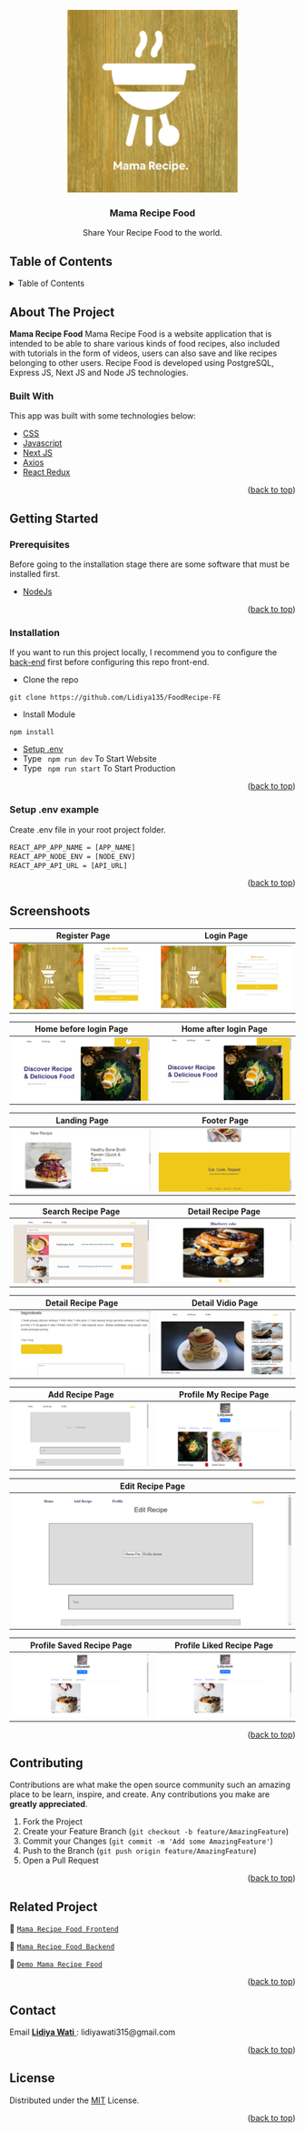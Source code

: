 <div id="top"></div>

<!-- PROJECT LOGO -->
<br />
<div align="center">
  <a href="https://github.com/Lidiya135/FoodRecipe-FE">
    <img src="https://github.com/Lidiya135/FoodRecipe-FE/blob/main/public/ss/logo.png" alt="Logo" width="300px">
  </a>

  <h3 align="center">Mama Recipe Food</h3>

  <p align="center">
    Share Your Recipe Food to the world.
    <br />
</div>

<!-- TABLE OF CONTENTS -->

## Table of Contents

<details>
  <summary>Table of Contents</summary>
  <ol>
    <li>
      <a href="#about-the-project">About The Project</a>
      <ul>
        <li><a href="#built-with">Built With</a></li>
      </ul>
    </li>
    <li>
      <a href="#getting-started">Getting Started</a>
      <ul>
        <li><a href="#prerequisites">Prerequisites</a></li>
        <li><a href="#installation">Installation</a></li>
        <li><a href="#setup-env-example">Setup .env example</a></li>
      </ul>
    </li>
    <li><a href="#screenshoots">Screenshots</a></li>
    <li><a href="#contributing">Contributing</a></li>
    <li><a href="#related-project">Related Project</a></li>
    <li><a href="#contact">Contact</a></li>
    <li><a href="#license">License</a></li>
  </ol>
</details>

<!-- ABOUT THE PROJECT -->

## About The Project

**Mama Recipe Food** Mama Recipe Food is a website application that is intended to be able to share various kinds of food recipes, also included with tutorials in the form of videos, users can also save and like recipes belonging to other users. Recipe Food is developed using PostgreSQL, Express JS, Next JS and Node JS technologies.

### Built With

This app was built with some technologies below:

- [CSS](https://developer.mozilla.org/en-US/docs/Web/CSS)
- [Javascript](https://www.javascript.com/)
- [Next JS](https://nextjs.org/)
- [Axios](https://axios-http.com/)
- [React Redux](https://react-redux.js.org/introduction/getting-started)

<p align="right">(<a href="#top">back to top</a>)</p>

<!-- GETTING STARTED -->

## Getting Started

### Prerequisites

Before going to the installation stage there are some software that must be installed first.

- [NodeJs](https://nodejs.org/en/download/)

<p align="right">(<a href="#top">back to top</a>)</p>

### Installation

If you want to run this project locally, I recommend you to configure the [back-end](https://github.com/Lidiya135/FoodRecipe-BE) first before configuring this repo front-end.

- Clone the repo

```
git clone https://github.com/Lidiya135/FoodRecipe-FE
```

- Install Module

```
npm install
```

- <a href="#setup-env">Setup .env</a>
- Type ` npm run dev` To Start Website
- Type ` npm run start` To Start Production

<p align="right">(<a href="#top">back to top</a>)</p>

### Setup .env example

Create .env file in your root project folder.

```
REACT_APP_APP_NAME = [APP_NAME]
REACT_APP_NODE_ENV = [NODE_ENV]
REACT_APP_API_URL = [API_URL]
```

<p align="right">(<a href="#top">back to top</a>)</p>

## Screenshoots

| Register Page | Login Page |
| ------------- | ------------- |
| ![Register](https://github.com/Lidiya135/FoodRecipe-FE/blob/main/public/ss/register.png "Register Page") | ![Login](https://github.com/Lidiya135/FoodRecipe-FE/blob/main/public/ss/login.png "Login Page")|

| Home before login Page | Home after login Page |
| ------------- | ------------- |
| ![Home](https://github.com/Lidiya135/FoodRecipe-FE/blob/main/public/ss/home_before.png "Home before Page") | ![Home](https://github.com/Lidiya135/FoodRecipe-FE/blob/main/public/ss/landing_page.png "Home after Page")|

| Landing Page | Footer Page |
| ------------- | ------------- |
| ![Landing Page](https://github.com/Lidiya135/FoodRecipe-FE/blob/main/public/ss/home.png " Landing Page") | ![Footer](https://github.com/Lidiya135/FoodRecipe-FE/blob/main/public/ss/footer.png "Footer Page")|

| Search Recipe Page | Detail Recipe Page |
| ------------- | ------------- |
| ![Search Recipe](https://github.com/Lidiya135/FoodRecipe-FE/blob/main/public/ss/search_recipe.png "Search Recipe Page") | ![Detail Recipe](https://github.com/Lidiya135/FoodRecipe-FE/blob/main/public/ss/detail_recipe%2Blike%2Bsave.png "Detail Recipe Page")|

| Detail Recipe Page | Detail Vidio Page |
| ------------- | ------------- |
| ![Detail Recipe](https://github.com/Lidiya135/FoodRecipe-FE/blob/main/public/ss/detail_recipe%2Bplay%2Bcomment.png "Detail Recipe Page") | ![Detail Vidio Recipe](https://github.com/Lidiya135/FoodRecipe-FE/blob/main/public/ss/detail_vidio.png "Detail Vidio Recipe Page") | 

| Add Recipe Page | Profile My Recipe Page |
| ------------- | ------------- |
| ![Add Recipe](https://github.com/Lidiya135/FoodRecipe-FE/blob/main/public/ss/add_recipe.png "Add Recipe Page") | ![Profile My Recipe](https://github.com/Lidiya135/FoodRecipe-FE/blob/main/public/ss/profile%2BmyRecipe.png "Profile My Recipe Page") |

| Edit Recipe Page | 
| ------------- |
| ![Edit Recipe](https://github.com/Lidiya135/FoodRecipe-FE/blob/main/public/ss/edit_recipe.png "Edit Recipe Page") |

| Profile Saved Recipe Page | Profile Liked Recipe Page |
| ------------- | ------------- |
| ![Profile Saved Recipe](https://github.com/Lidiya135/FoodRecipe-FE/blob/main/public/ss/saved_recipe.png "Profile Saved Recipe Page") | ![Profile Liked Recipe](https://github.com/Lidiya135/FoodRecipe-FE/blob/main/public/ss/liked_recipe.png "Profile Liked Recipe Page") |

<p align="right">(<a href="#top">back to top</a>)</p>

## Contributing

Contributions are what make the open source community such an amazing place to be learn, inspire, and create. Any contributions you make are **greatly appreciated**.

1. Fork the Project
2. Create your Feature Branch (`git checkout -b feature/AmazingFeature`)
3. Commit your Changes (`git commit -m 'Add some AmazingFeature'`)
4. Push to the Branch (`git push origin feature/AmazingFeature`)
5. Open a Pull Request

<p align="right">(<a href="#top">back to top</a>)</p>

## Related Project

:rocket: [`Mama Recipe Food Frontend`](https://github.com/Lidiya135/FoodRecipe-FE)

:rocket: [`Mama Recipe Food Backend`](https://github.com/Lidiya135/FoodRecipe-BE)

:rocket: [`Demo Mama Recipe Food`](https://food-recipe-69hmohwjl-lidiya135.vercel.app/)


<p align="right">(<a href="#top">back to top</a>)</p>

## Contact

<p>
Email 
   <a href="https://github.com/Lidiya135">
     <b>Lidiya Wati</b>
   </a>
 : lidiyawati315@gmail.com</p>

<p align="right">(<a href="#top">back to top</a>)</p>

## License

Distributed under the [MIT](/LICENSE) License.

<p align="right">(<a href="#top">back to top</a>)</p>

